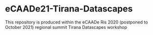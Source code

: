# eCAADe21-Tirana-Datascapes
This repository is produced within the eCAADe Ris 2020 (postponed to October 2021) regional summit Tirana Datascapes workshop
